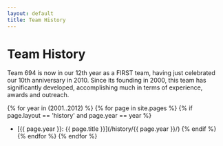 ```yaml
---
layout: default
title: Team History
---
```

# Team History
Team 694 is now in our 12th year as a FIRST team, having just celebrated our 10th anniversary in 2010. Since its founding in 2000, this team has significantly developed, accomplishing much in terms of experience, awards and outreach.

{% for year in (2001..2012) %}
    {% for page in site.pages %}
        {% if page.layout == 'history' and page.year == year %}
- [{{ page.year }}: {{ page.title }}](/history/{{ page.year }}/)
        {% endif %}
    {% endfor %}
{% endfor %}
